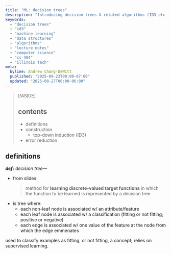 ```yaml
---
title: "ML: decision trees"
description: "Introducing decision trees & related algorithms (ID3 etc.)."
keywords:
  - "decision trees"
  - "id3"
  - "machine learning"
  - "data structures"
  - "algorithms"
  - "lecture notes"
  - "computer science"
  - "cs 484"
  - "illinois tech"
meta:
  byline: Andrew Chang-DeWitt
  published: "2025-09-23T00:00-07:00"
  updated: "2025-08-27T00:00-06:00"
---
```


> [!ASIDE]
>
> ## contents
>
> - definitions
> - construction
>   - top-down induction (ID3)
> - error reduction

## definitions

_**def:** decision tree_&mdash;

- from slides:
  > method for **learning discrete-valued target functions** in which the
  > function to be learned is represented by a decision tree
- is tree where:
  - each non-leaf node is associated w/ an attribute/feature
  - each leaf node is associated w/ a classification (fitting or not fitting;
    positive or negative)
  - each edge is associated w/ one value of the feature at the node from which
    the edge emmenates

used to classify examples as fitting, or not fitting, a concept; relies on
supervised learning.
